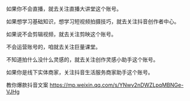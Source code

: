 如果你不会直播，就去关注直播大讲堂这个账号。

如果想学习基础知识，想学习短视频拍摄技巧，就去关注抖音创作者中心。

如果说不会剪辑视频，就去关注剪映这个账号。

不会运营账号的，咱就去关注巨量课堂。

不知道拍什么没什么灵感的，就去关注创作灵感小助手这个账号。

如果你是线下实体商家，关注抖音生活服务商家助手这个账号。


教你爆款抖音文案 https://mp.weixin.qq.com/s/YNwv2nDWZLpqMBNGe-VJHg